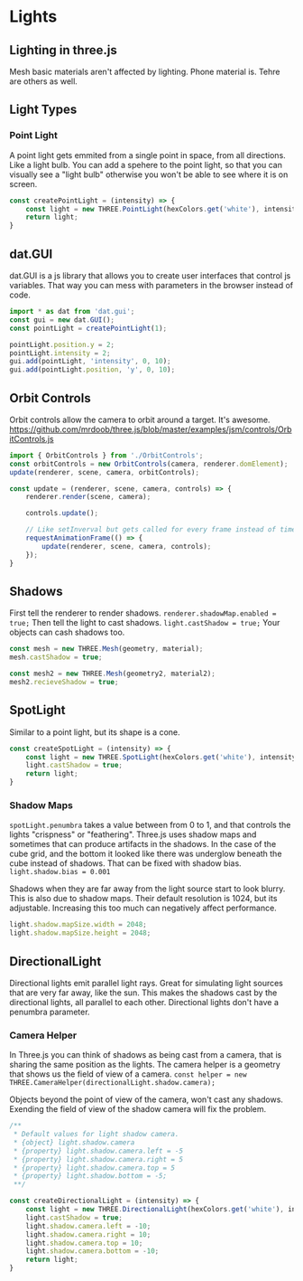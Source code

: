 # Lights #

## Lighting in three.js ##

Mesh basic materials aren't affected by lighting. Phone material is. Tehre are others as well.

## Light Types ##

### Point Light ###

A point light gets emmited from a single point in space, from all directions. Like a light bulb. You can add a spehere to the point light, so that you can visually see a "light bulb" otherwise you won't be able to see where it is on screen.

```js
const createPointLight = (intensity) => {
    const light = new THREE.PointLight(hexColors.get('white'), intensity);
    return light;
}
```

## dat.GUI ##

dat.GUI is a js library that allows you to create user interfaces that control js variables. That way you can mess with parameters in the browser instead of code.

```js
import * as dat from 'dat.gui';
const gui = new dat.GUI();
const pointLight = createPointLight(1);

pointLight.position.y = 2;
pointLight.intensity = 2;
gui.add(pointLight, 'intensity', 0, 10);
gui.add(pointLight.position, 'y', 0, 10);
```

## Orbit Controls ##

Orbit controls allow the camera to orbit around a target. It's awesome. https://github.com/mrdoob/three.js/blob/master/examples/jsm/controls/OrbitControls.js

```js
import { OrbitControls } from './OrbitControls';
const orbitControls = new OrbitControls(camera, renderer.domElement);
update(renderer, scene, camera, orbitControls);

const update = (renderer, scene, camera, controls) => {
    renderer.render(scene, camera);

    controls.update();

    // Like setInverval but gets called for every frame instead of time interval.
    requestAnimationFrame(() => {
        update(renderer, scene, camera, controls);
    });
}
```

## Shadows ##

First tell the renderer to render shadows. `renderer.shadowMap.enabled = true;` Then tell the light to cast shadows. `light.castShadow = true;` Your objects can cash shadows too. 

```js
const mesh = new THREE.Mesh(geometry, material);
mesh.castShadow = true;

const mesh2 = new THREE.Mesh(geometry2, material2);
mesh2.recieveShadow = true;
```

## SpotLight ##

Similar to a point light, but its shape is a cone. 

```js
const createSpotLight = (intensity) => {
    const light = new THREE.SpotLight(hexColors.get('white'), intensity);
    light.castShadow = true;
    return light;
}
```

### Shadow Maps ###

`spotLight.penumbra` takes a value between from 0 to 1, and that controls the lights "crispness" or "feathering". Three.js uses shadow maps and sometimes that can produce artifacts in the shadows. In the case of the cube grid, and the bottom it looked like there was underglow beneath the cube instead of shadows. That can be fixed with shadow bias. `light.shadow.bias = 0.001`

Shadows when they are far away from the light source start to look blurry. This is also due to shadow maps. Their default resolution is 1024, but its adjustable. Increasing this too much can negatively affect performance.

```js
light.shadow.mapSize.width = 2048;
light.shadow.mapSize.height = 2048;
```

## DirectionalLight ##

Directional lights emit parallel light rays. Great for simulating light sources that are very far away, like the sun. This makes the shadows cast by the directional lights, all parallel to each other. Directional lights don't have a penumbra parameter.

### Camera Helper ###

In Three.js you can think of shadows as being cast from a camera, that is sharing the same position as the lights. The camera helper is a geometry that shows us the field of view of a camera. `const helper = new THREE.CameraHelper(directionalLight.shadow.camera);`

Objects beyond the point of view of the camera, won't cast any shadows. Exending the field of view of the shadow camera will fix the problem.

```js
/** 
 * Default values for light shadow camera.
 * {object} light.shadow.camera
 * {property} light.shadow.camera.left = -5
 * {property} light.shadow.camera.right = 5
 * {property} light.shadow.camera.top = 5
 * {property} light.shadow.bottom = -5;
 **/

const createDirectionalLight = (intensity) => {
    const light = new THREE.DirectionalLight(hexColors.get('white'), intensity);
    light.castShadow = true;
    light.shadow.camera.left = -10;
    light.shadow.camera.right = 10;
    light.shadow.camera.top = 10;
    light.shadow.camera.bottom = -10;
    return light;
}
```
